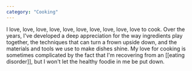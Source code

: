 ```yaml
---
category: "Cooking"
---
```

I love, love, love, love, love, love, love, love, love, love to cook. Over the years, I've developed a deep appreciation for the way ingredients play together, the techniques that can turn a frown upside down, and the materials and tools we use to make dishes shine. My love for cooking is sometimes complicated by the fact that I'm recovering from an [[eating disorder]], but I won't let the healthy foodie in me be put down.